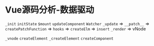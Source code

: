 # Vue源码分析-数据驱动

`_init`
`initState`
`$mount`
`updateComponent`
`Watcher`
`_update` => `__patch__` => `createPatchFunction` => `hooks` => `createElm` => `insert`
`_render` => vNode

`_vnode`
`createElement`
`_createElement`
`createComponent`